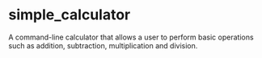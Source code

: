 # simple_calculator
A command-line calculator that allows a user to perform basic operations such as addition, subtraction, multiplication and division.
